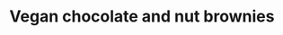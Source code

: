 ---
title: Vegan chocolate and nut brownies
stack: VIEW RECIPE >
slug: vegan-chocolate-and-nut-brownies
Difficulty: Medium
---
